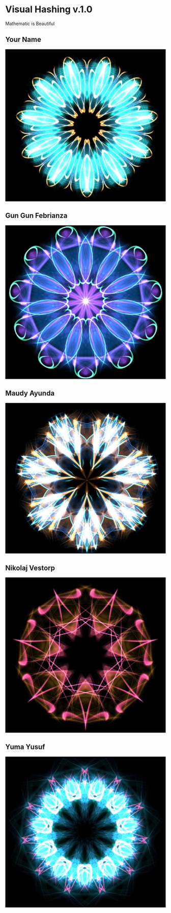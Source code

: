 # Visual Hashing v.1.0
Mathematic is Beautiful

## Your Name
<img src="assets/Your Name.JPG" width="650">
  
## Gun Gun Febrianza
<img src="assets/me.JPG" width="650">
  
## Maudy Ayunda
<img src="assets/Maudy Ayunda.JPG" width="650">
  
## Nikolaj Vestorp
<img src="assets/Nikolaj Vestorp.JPG" width="650">

## Yuma Yusuf
<img src="assets/Yuma.JPG" width="650">

